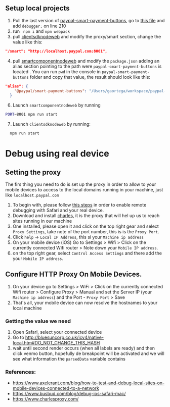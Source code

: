 ## Setup local projects

1. Pull the last version of [paypal-smart-payment-buttons](https://github.com/paypal/paypal-smart-payment-buttons), go to [this file](https://github.com/paypal/paypal-smart-payment-buttons/blob/master/src/api/socket.js#L211) and add `debugger;`  on line 210
2. run ` npm i`  and `npm webpack`
3. pull [clientsdknodeweb](https://github.paypal.com/Checkout-R/clientsdknodeweb)  and modify the proxy/smart  section, change the value like this:

  ```json
  "/smart": "http://localhost.paypal.com:8001",
  ```

4. pull [smartcomponentnodeweb](https://github.paypal.com/Checkout-R/smartcomponentnodeweb) and modify the `package.json` adding an alias section pointing to the path were `paypal-smart-payment-buttons` is located . You can run `pwd` in the console in `paypal-smart-payment-buttons` folder and copy that value, the result should look like this:
  ```json
  "alias": {
      "@paypal/smart-payment-buttons": "/Users/gaortega/workspace/paypal-smart-payment-buttons"
    }
  ```
6. Launch `smartcomponentnodeweb` by running 
  ```bash
  PORT=8001 npm run start
  ``` 
7. Launch `clientsdknodeweb`  by running:

```bash
  npm run start
```

### 
# Debug using real device

## Setting the proxy

The firs thing you need to do is set up the proxy in order to allow to your mobile devices to access to the local domains running in your machine, just like `localhost.paypal.com`

1. To begin with, please follow [this steps](https://www.busbud.com/blog/debug-ios-safari-mac/) in order to enable remote debugging with Safari and your real device.
2. Download and install [charles](https://www.charlesproxy.com/), it is the proxy that will hel up us to reach sites running in our machine
3. One installed, please open it and click on the top right gear and select `Proxy Settings`, take note of the port number, this is is the `Proxy Port`.
4. Click `help` -> `Local IP Address`, this si your `Machine ip address`
5. On your mobile device (iOS) Go to Settings > Wifi > Click on the currently connected Wifi router > Note down your `Mobile IP address`.
6. on the top right gear, select `Control Access Settings` and there add the your `Mobile IP address`.

## Configure HTTP Proxy On Mobile Devices.

1. On your device go to Settings > WiFi > Click on the currently connected Wifi router > Configure Proxy > Manual  and set the Server IP (your `Machine ip address`) and the Port - `Proxy Port` > Save
2. That's all, your mobile device can now resolve the hostnames to your local machine


### Getting the value we need

1. Open Safari, select your connected device
2. Go to http://bluesuncorp.co.uk/icv4/native-local.htm#DO_NOT_CHANGE_THIS_HASH
3. wait until second render occurs (when all labels are ready) and then click venmo button, hopefully de breakpoint will be activated and we will see what information the `parsedData` variable contains

### References:

- https://www.axelerant.com/blog/how-to-test-and-debug-local-sites-on-mobile-devices-connected-to-a-network
- https://www.busbud.com/blog/debug-ios-safari-mac/
- https://www.charlesproxy.com/